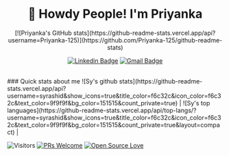 <h1 align="center">🤠 Howdy People! I'm Priyanka</h1>

<center>[![Priyanka's GitHub stats](https://github-readme-stats.vercel.app/api?username=Priyanka-125)](https://github.com/Priyanka-125/github-readme-stats)</center>
<div align="center">

  [![Linkedin Badge](https://img.shields.io/badge/-Linkedin-blue?style=flat-square&logo=Linkedin&logoColor=white&link=https://www.linkedin.com/in/sy-rashid/)](https://www.linkedin.com/in/priyanka-kumaran-bb8a74214/)
  [![Gmail Badge](https://img.shields.io/badge/-Gmail-c14438?style=flat-square&logo=Gmail&logoColor=white&link=mailto:kumaranpriyanka12@gmail.com)](kumaranpriyanka12@gmail.com)
</div>
<br>
### Quick stats about me
 ![Sy's github stats](https://github-readme-stats.vercel.app/api?username=syrashid&show_icons=true&title_color=f6c32c&icon_color=f6c32c&text_color=9f9f9f&bg_color=151515&count_private=true) | ![Sy's top languages](https://github-readme-stats.vercel.app/api/top-langs/?username=syrashid&show_icons=true&title_color=f6c32c&icon_color=f6c32c&text_color=9f9f9f&bg_color=151515&count_private=true&layout=compact) |




![Visitors](https://visitor-badge.glitch.me/badge?page_id=syrashid.syrashid) [![PRs Welcome](https://img.shields.io/badge/PRs-welcome-brightgreen.svg?style=flat&logo=github)](https://github.com/syrashid) [![Open Source Love](https://badges.frapsoft.com/os/v2/open-source.svg?v=103)](https://github.com/syrashid)


